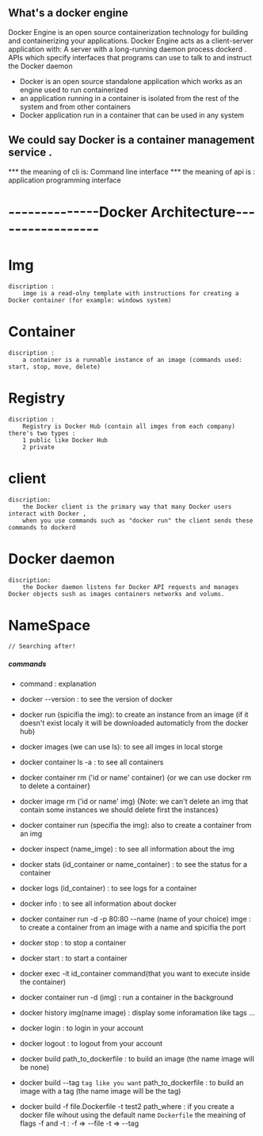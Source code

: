 ## What's a docker engine
Docker Engine is an open source containerization technology for building and containerizing your applications.
Docker Engine acts as a client-server application with: A server with a long-running daemon process dockerd .
APIs which specify interfaces that programs can use to talk to and instruct the Docker daemon


- Docker is an open source standalone application which works as an engine used to run containerized 
- an application running in a container is isolated from the rest of the system and from other containers
- Docker application run in a container that can be used in any system 

## We could say Docker is a container management service .


*** the meaning of cli is: Command line interface
*** the meaning of api is : application programming interface 

# --------------Docker Architecture-----------------

# Img
	discription :
		imge is a read-olny template with instructions for creating a Docker container (for example: windows system)
	
# Container
	discription :
		a container is a runnable instance of an image (commands used: start, stop, move, delete)

# Registry
	discription :
		Registry is Docker Hub (contain all imges from each company) 
	there's two types :
		1 public like Docker Hub
		2 private 

# client
	discription:
		the Docker client is the primary way that many Docker users interact with Docker ,
		when you use commands such as "docker run" the client sends these commands to dockerd

# Docker daemon
	discription:
		the Docker daemon listens for Docker API requests and manages Docker objects sush as images containers networks and volums.

# NameSpace
	// Searching after!


##### commands ########
- command : explanation 
- docker --version : to see the version of docker
- docker run (spicifia the img): to create an instance from an image (if it doesn't exist localy it will be downloaded automaticly from the docker hub)
- docker images (we can use ls): to see all imges in local storge
- docker container ls -a : to see all containers 
- docker container rm ('id or name' container) {or we can use docker rm to delete a container}
- docker image rm ('id or name' img) {Note: we can't delete an img that contain some instances we should delete first the instances}
- docker container run (specifia the img): also to create a container from an img 
- docker inspect (name_imge) : to see all information about the img
- docker stats (id_container or name_container) : to see the status for a container 
- docker logs (id_container) : to see logs for a container
- docker info : to see all information about docker
- docker container run -d -p 80:80 --name (name of your choice) imge : to create a container from an image with a name and spicifia the port
- docker stop : to stop a container 
- docker start : to start a container 
- docker exec -it id_container command(that you want to execute inside the container)
- docker container run -d (img) : run a container in the background 
- docker history img(name image) : display some inforamation like tags ...
- docker login : to login in your account
- docker logout : to logout from your account
- docker build path_to_dockerfile : to build an image (the name image will be none)
- docker build --tag `tag like you want` path_to_dockerfile : to build an image with a tag (the name image will be the tag)

- docker build -f file.Dockerfile -t test2 path_where : if you create a docker file wihout using the default name `Dockerfile` the meaining of flags -f and -t :
					-f => --file
					-t => --tag